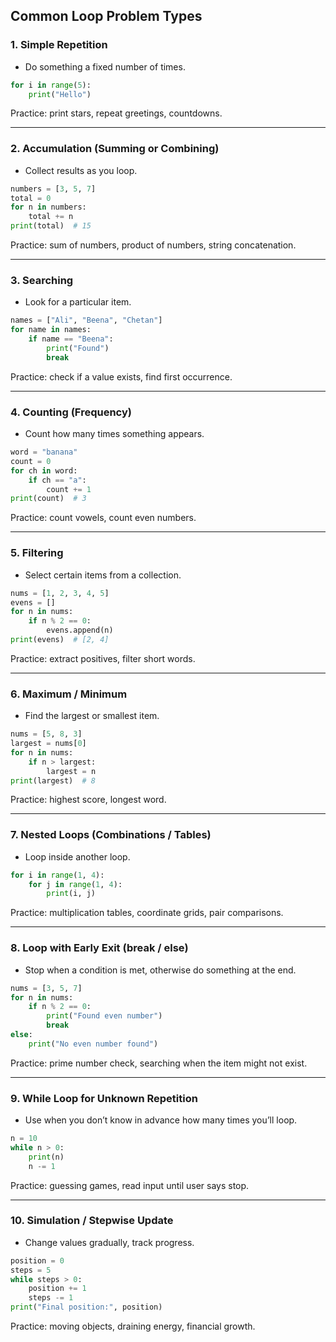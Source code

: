## Common Loop Problem Types

### 1. **Simple Repetition**

* Do something a fixed number of times.

```python
for i in range(5):
    print("Hello")
```

Practice: print stars, repeat greetings, countdowns.

---

### 2. **Accumulation (Summing or Combining)**

* Collect results as you loop.

```python
numbers = [3, 5, 7]
total = 0
for n in numbers:
    total += n
print(total)  # 15
```

Practice: sum of numbers, product of numbers, string concatenation.

---

### 3. **Searching**

* Look for a particular item.

```python
names = ["Ali", "Beena", "Chetan"]
for name in names:
    if name == "Beena":
        print("Found")
        break
```

Practice: check if a value exists, find first occurrence.

---

### 4. **Counting (Frequency)**

* Count how many times something appears.

```python
word = "banana"
count = 0
for ch in word:
    if ch == "a":
        count += 1
print(count)  # 3
```

Practice: count vowels, count even numbers.

---

### 5. **Filtering**

* Select certain items from a collection.

```python
nums = [1, 2, 3, 4, 5]
evens = []
for n in nums:
    if n % 2 == 0:
        evens.append(n)
print(evens)  # [2, 4]
```

Practice: extract positives, filter short words.

---

### 6. **Maximum / Minimum**

* Find the largest or smallest item.

```python
nums = [5, 8, 3]
largest = nums[0]
for n in nums:
    if n > largest:
        largest = n
print(largest)  # 8
```

Practice: highest score, longest word.

---

### 7. **Nested Loops (Combinations / Tables)**

* Loop inside another loop.

```python
for i in range(1, 4):
    for j in range(1, 4):
        print(i, j)
```

Practice: multiplication tables, coordinate grids, pair comparisons.

---

### 8. **Loop with Early Exit (break / else)**

* Stop when a condition is met, otherwise do something at the end.

```python
nums = [3, 5, 7]
for n in nums:
    if n % 2 == 0:
        print("Found even number")
        break
else:
    print("No even number found")
```

Practice: prime number check, searching when the item might not exist.

---

### 9. **While Loop for Unknown Repetition**

* Use when you don’t know in advance how many times you’ll loop.

```python
n = 10
while n > 0:
    print(n)
    n -= 1
```

Practice: guessing games, read input until user says stop.

---

### 10. **Simulation / Stepwise Update**

* Change values gradually, track progress.

```python
position = 0
steps = 5
while steps > 0:
    position += 1
    steps -= 1
print("Final position:", position)
```

Practice: moving objects, draining energy, financial growth.

